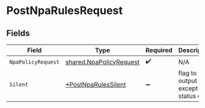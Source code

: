 # PostNpaRulesRequest


## Fields

| Field                                                                | Type                                                                 | Required                                                             | Description                                                          |
| -------------------------------------------------------------------- | -------------------------------------------------------------------- | -------------------------------------------------------------------- | -------------------------------------------------------------------- |
| `NpaPolicyRequest`                                                   | [shared.NpaPolicyRequest](../../models/shared/npapolicyrequest.md)   | :heavy_check_mark:                                                   | N/A                                                                  |
| `Silent`                                                             | [*PostNpaRulesSilent](../../models/operations/postnparulessilent.md) | :heavy_minus_sign:                                                   | flag to skip output except status code                               |